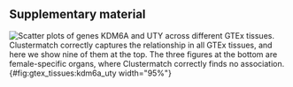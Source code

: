 ## Supplementary material


![
**Scatter plots of genes *KDM6A* and *UTY* across different GTEx tissues.**
Clustermatch correctly captures the relationship in all GTEx tissues, and here we show nine of them at the top.
The three figures at the bottom are female-specific organs, where Clustermatch correctly finds no association.
](images/coefs_comp/kdm6a_vs_uty/gtex-KDM6A_vs_UTY.svg "KDM6A and UTY across different GTEx tissues"){#fig:gtex_tissues:kdm6a_uty width="95%"}
